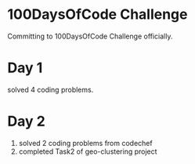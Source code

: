 # 100DaysOfCode Challenge

Committing to 100DaysOfCode Challenge officially.

# Day 1 
solved 4 coding problems.

# Day 2
1) solved 2 coding problems from codechef
2) completed Task2 of geo-clustering project 